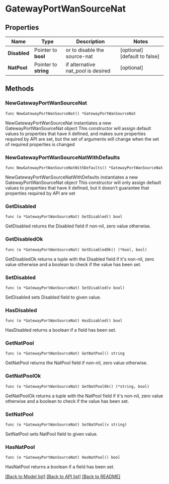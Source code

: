 # GatewayPortWanSourceNat

## Properties

Name | Type | Description | Notes
------------ | ------------- | ------------- | -------------
**Disabled** | Pointer to **bool** | or to disable the source-nat | [optional] [default to false]
**NatPool** | Pointer to **string** | if alternative nat_pool is desired | [optional] 

## Methods

### NewGatewayPortWanSourceNat

`func NewGatewayPortWanSourceNat() *GatewayPortWanSourceNat`

NewGatewayPortWanSourceNat instantiates a new GatewayPortWanSourceNat object
This constructor will assign default values to properties that have it defined,
and makes sure properties required by API are set, but the set of arguments
will change when the set of required properties is changed

### NewGatewayPortWanSourceNatWithDefaults

`func NewGatewayPortWanSourceNatWithDefaults() *GatewayPortWanSourceNat`

NewGatewayPortWanSourceNatWithDefaults instantiates a new GatewayPortWanSourceNat object
This constructor will only assign default values to properties that have it defined,
but it doesn't guarantee that properties required by API are set

### GetDisabled

`func (o *GatewayPortWanSourceNat) GetDisabled() bool`

GetDisabled returns the Disabled field if non-nil, zero value otherwise.

### GetDisabledOk

`func (o *GatewayPortWanSourceNat) GetDisabledOk() (*bool, bool)`

GetDisabledOk returns a tuple with the Disabled field if it's non-nil, zero value otherwise
and a boolean to check if the value has been set.

### SetDisabled

`func (o *GatewayPortWanSourceNat) SetDisabled(v bool)`

SetDisabled sets Disabled field to given value.

### HasDisabled

`func (o *GatewayPortWanSourceNat) HasDisabled() bool`

HasDisabled returns a boolean if a field has been set.

### GetNatPool

`func (o *GatewayPortWanSourceNat) GetNatPool() string`

GetNatPool returns the NatPool field if non-nil, zero value otherwise.

### GetNatPoolOk

`func (o *GatewayPortWanSourceNat) GetNatPoolOk() (*string, bool)`

GetNatPoolOk returns a tuple with the NatPool field if it's non-nil, zero value otherwise
and a boolean to check if the value has been set.

### SetNatPool

`func (o *GatewayPortWanSourceNat) SetNatPool(v string)`

SetNatPool sets NatPool field to given value.

### HasNatPool

`func (o *GatewayPortWanSourceNat) HasNatPool() bool`

HasNatPool returns a boolean if a field has been set.


[[Back to Model list]](../README.md#documentation-for-models) [[Back to API list]](../README.md#documentation-for-api-endpoints) [[Back to README]](../README.md)


